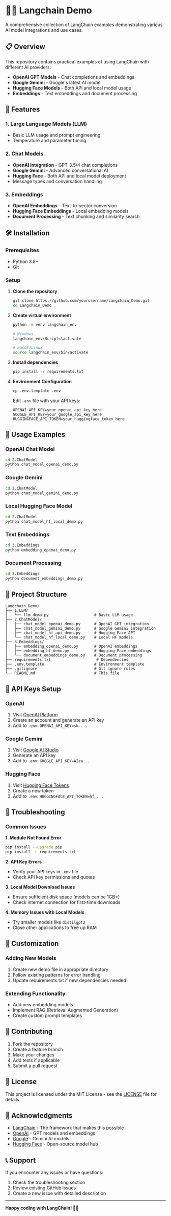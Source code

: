 # 🦜🔗 Langchain Demo

A comprehensive collection of LangChain examples demonstrating various AI model integrations and use cases.

## 📋 Overview

This repository contains practical examples of using LangChain with different AI providers:
- **OpenAI GPT Models** - Chat completions and embeddings
- **Google Gemini** - Google's latest AI model
- **Hugging Face Models** - Both API and local model usage
- **Embeddings** - Text embeddings and document processing

## 🚀 Features

### 1. Large Language Models (LLM)
- Basic LLM usage and prompt engineering
- Temperature and parameter tuning

### 2. Chat Models
- **OpenAI Integration** - GPT-3.5/4 chat completions
- **Google Gemini** - Advanced conversational AI
- **Hugging Face** - Both API and local model deployment
- Message types and conversation handling

### 3. Embeddings
- **OpenAI Embeddings** - Text-to-vector conversion
- **Hugging Face Embeddings** - Local embedding models
- **Document Processing** - Text chunking and similarity search

## 🛠️ Installation

### Prerequisites
- Python 3.8+
- Git

### Setup

1. **Clone the repository**
   ```bash
   git clone https://github.com/yourusername/Langchain_Demo.git
   cd Langchain_Demo
   ```

2. **Create virtual environment**
   ```bash
   python -m venv langchain_env
   
   # Windows
   langchain_env\Scripts\activate
   
   # macOS/Linux
   source langchain_env/bin/activate
   ```

3. **Install dependencies**
   ```bash
   pip install -r requirements.txt
   ```

4. **Environment Configuration**
   ```bash
   cp .env.template .env
   ```
   
   Edit `.env` file with your API keys:
   ```env
   OPENAI_API_KEY=your_openai_api_key_here
   GOOGLE_API_KEY=your_google_api_key_here
   HUGGINGFACE_API_TOKEN=your_huggingface_token_here
   ```

## 🎯 Usage Examples

### OpenAI Chat Model
```bash
cd 2.ChatModel
python chat_model_openai_demo.py
```

### Google Gemini
```bash
cd 2.ChatModel
python chat_model_gemini_demo.py
```

### Local Hugging Face Model
```bash
cd 2.ChatModel
python chat_model_hf_local_demo.py
```

### Text Embeddings
```bash
cd 3.Embeddings
python embedding_openai_demo.py
```

### Document Processing
```bash
cd 3.Embeddings
python document_embeddings_demo.py
```

## 📁 Project Structure

```
Langchain_Demo/
├── 1.LLM/
│   └── llm_demo.py                    # Basic LLM usage
├── 2.ChatModel/
│   ├── chat_model_openai_demo.py      # OpenAI GPT integration
│   ├── chat_model_gemini_demo.py      # Google Gemini integration
│   ├── chat_model_hf_api_demo.py      # Hugging Face API
│   └── chat_model_hf_local_demo.py    # Local HF models
├── 3.Embeddings/
│   ├── embedding_openai_demo.py       # OpenAI embeddings
│   ├── embedding_hf_demo.py           # Hugging Face embeddings
│   └── document_embeddings_demo.py    # Document processing
├── requirements.txt                    # Dependencies
├── .env.template                      # Environment template
├── .gitignore                         # Git ignore rules
└── README.md                          # This file
```

## 🔑 API Keys Setup

### OpenAI
1. Visit [OpenAI Platform](https://platform.openai.com/api-keys)
2. Create an account and generate an API key
3. Add to `.env`: `OPENAI_API_KEY=sk-...`

### Google Gemini
1. Visit [Google AI Studio](https://aistudio.google.com/app/apikey)
2. Generate an API key
3. Add to `.env`: `GOOGLE_API_KEY=AIza...`

### Hugging Face
1. Visit [Hugging Face Tokens](https://huggingface.co/settings/tokens)
2. Create a new token
3. Add to `.env`: `HUGGINGFACE_API_TOKEN=hf_...`

## 🐛 Troubleshooting

### Common Issues

**1. Module Not Found Error**
```bash
pip install --upgrade pip
pip install -r requirements.txt
```

**2. API Key Errors**
- Verify your API keys in `.env` file
- Check API key permissions and quotas

**3. Local Model Download Issues**
- Ensure sufficient disk space (models can be 1GB+)
- Check internet connection for first-time downloads

**4. Memory Issues with Local Models**
- Try smaller models like `distilgpt2`
- Close other applications to free up RAM

## 🎨 Customization

### Adding New Models
1. Create new demo file in appropriate directory
2. Follow existing patterns for error handling
3. Update requirements.txt if new dependencies needed

### Extending Functionality
- Add new embedding models
- Implement RAG (Retrieval Augmented Generation)
- Create custom prompt templates

## 🤝 Contributing

1. Fork the repository
2. Create a feature branch
3. Make your changes
4. Add tests if applicable
5. Submit a pull request

## 📄 License

This project is licensed under the MIT License - see the [LICENSE](LICENSE) file for details.

## 🙏 Acknowledgments

- [LangChain](https://github.com/langchain-ai/langchain) - The framework that makes this possible
- [OpenAI](https://openai.com/) - GPT models and embeddings
- [Google](https://ai.google.dev/) - Gemini AI models
- [Hugging Face](https://huggingface.co/) - Open-source model hub

## 📞 Support

If you encounter any issues or have questions:
1. Check the troubleshooting section
2. Review existing GitHub issues
3. Create a new issue with detailed description

---

**Happy coding with LangChain! 🦜🔗**
